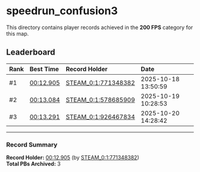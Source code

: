 # speedrun_confusion3

This directory contains player records achieved in the **200 FPS** category for this map.

## Leaderboard

| Rank | Best Time | Record Holder | Date                |
| :--- | :-------- | :------------ | :------------------ |
| #1   | [00:12.905](./00012905_STEAM_0_1_771348382_20251018-135059.zip) | [STEAM_0:1:771348382](https://speedrun16.com/profile/STEAM_0:1:771348382)   | 2025-10-18 13:50:59 |
| #2   | [00:13.084](./00013084_STEAM_0_1_578685909_20251019-102853.zip) | [STEAM_0:1:578685909](https://speedrun16.com/profile/STEAM_0:1:578685909)   | 2025-10-19 10:28:53 |
| #3   | [00:13.291](./00013291_STEAM_0_1_926467834_20251020-142842.zip) | [STEAM_0:1:926467834](https://speedrun16.com/profile/STEAM_0:1:926467834)   | 2025-10-20 14:28:42 |

---

### Record Summary
**Record Holder:** [00:12.905](./00012905_STEAM_0_1_771348382_20251018-135059.zip) (by [STEAM_0:1:771348382](https://speedrun16.com/profile/STEAM_0:1:771348382))  
**Total PBs Archived:** 3